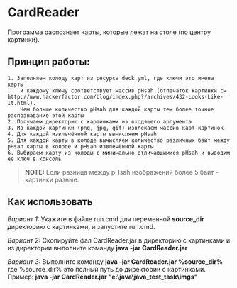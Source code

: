CardReader
=======

Программа распознает карты, которые лежат на столе (по центру картинки).

## Принцип работы:

    1. Заполняем колоду карт из ресурса deck.yml, где ключи это имена карты 
        и каждому ключу соответствует массив pHsah (отпечаток картинки см. http://www.hackerfactor.com/blog/index.php?/archives/432-Looks-Like-It.html).
        Чем больше количество pHsah для каждой карты тем более точное распознавание этой карты 
    2. Получаем директорию с картинками из входящего аргумента
    3. Из каждой картинки (png, jpg, gif) извлекаем массив карт-картинок
    4. Для каждой извлечённой карты вычисляем pHsah
    5. Для каждой карты в колоде вычисляем количество различных байт между pHsah карты в колоде и pHsah извлечённой карты
    6. Выбираем карту из колоды с минимально отличающимися pHsah и выводим ее ключ в консоль
             
    
> **NOTE:** Если разница между pHsah изображений более 5 байт - картинки разные.


## Как использовать

_Вариант 1:_ Укажите в файле run.cmd для переменной **source_dir** директорию с картинками, и запустите run.cmd.

_Вариант 2:_ Скопируйте фал CardReader.jar в директорию с картинками и из директории выполните команду **java -jar CardReader.jar**

_Вариант 3:_ Выполните команду **java -jar CardReader.jar %source_dir%** где %source_dir% это полный путь до директории с картинками. Пример: **java -jar CardReader.jar "e:\java\java_test_task\imgs"**   
